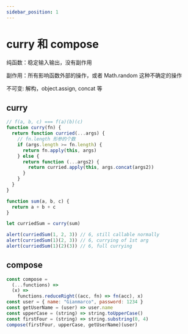 ```yaml
---
sidebar_position: 1
---
```


# curry 和 compose

纯函数：稳定输入输出，没有副作用

副作用：所有影响函数外部的操作，或者 Math.random 这种不确定的操作

不可变: 解构，object.assign, concat 等

## curry

```javascript
// f(a, b, c) === f(a)(b)(c)
function curry(fn) {
  return function curried(...args) {
    // fn.length 形参的个数
    if (args.length >= fn.length) {
      return fn.apply(this, args)
    } else {
      return function (...args2) {
        return curried.apply(this, args.concat(args2))
      }
    }
  }
}

function sum(a, b, c) {
  return a + b + c
}

let curriedSum = curry(sum)

alert(curriedSum(1, 2, 3)) // 6, still callable normally
alert(curriedSum(1)(2, 3)) // 6, currying of 1st arg
alert(curriedSum(1)(2)(3)) // 6, full currying
```

## compose

```javascript
const compose =
  (...functions) =>
  (x) =>
    functions.reduceRight((acc, fn) => fn(acc), x)
const user = { name: "Gianmarco", password: 1234 }
const getUserName = (user) => user.name
const upperCase = (string) => string.toUpperCase()
const firstFour = (string) => string.substring(0, 4)
compose(firstFour, upperCase, getUserName)(user)
```
